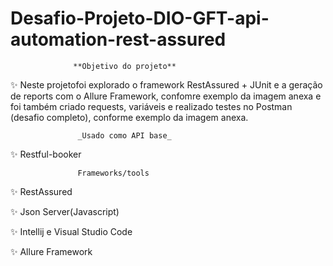 # Desafio-Projeto-DIO-GFT-api-automation-rest-assured

                  **Objetivo do projeto**

✨ Neste projetofoi explorado o framework RestAssured + JUnit e a geração de reports com o Allure Framework, 
confomre exemplo da imagem anexa e foi também criado requests, variáveis e realizado testes no Postman (desafio completo), 
conforme exemplo da imagem anexa.

                   _Usado como API base_

✨ Restful-booker

                   Frameworks/tools

✨ RestAssured

✨ Json Server(Javascript)

✨ Intellij e Visual Studio Code

✨ Allure Framework




